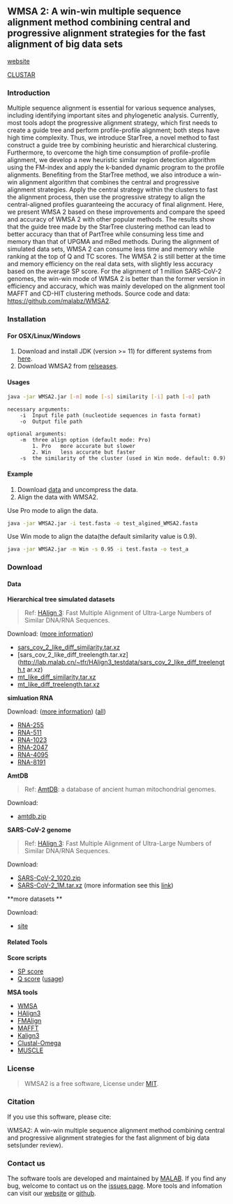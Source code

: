 ## WMSA 2: A win-win multiple sequence alignment method combining central and progressive alignment strategies for the fast alignment of big data sets
[website](http://lab.malab.cn/soft/WMSA2) 

[CLUSTAR](https://github.com/Guuhua/CLUSTAR)

### Introduction

Multiple sequence alignment is essential for various sequence analyses, including identifying important sites and phylogenetic analysis. Currently, most tools adopt the progressive alignment strategy, which first needs to create a guide tree and perform profile-profile alignment; both steps have high time complexity. Thus, we introduce StarTree, a novel method to fast construct a guide tree by combining heuristic and hierarchical clustering. Furthermore, to overcome the high time consumption of profile-profile alignment, we develop a new heuristic similar region detection algorithm using the FM-index and apply the k-banded dynamic program to the profile alignments. Benefiting from the StarTree method, we also introduce a win-win alignment algorithm that combines the central and progressive alignment strategies. Apply the central strategy within the clusters to fast the alignment process, then use the progressive strategy to align the central-aligned profiles guaranteeing the accuracy of final alignment. Here, we present WMSA 2 based on these improvements and compare the speed and accuracy of WMSA 2 with other popular methods. The results show that the guide tree made by the StarTree clustering method can lead to better accuracy than that of PartTree while consuming less time and memory than that of UPGMA and mBed methods. During the alignment of simulated data sets, WMSA 2 can consume less time and memory while ranking at the top of Q and TC scores. The WMSA 2 is still better at the time and memory efficiency on the real data sets, with slightly less accuracy based on the average SP score. For the alignment of 1 million SARS-CoV-2 genomes, the win-win mode of WMSA 2 is better than the former version in efficiency and accuracy, which was mainly developed on the alignment tool MAFFT and CD-HIT clustering methods. Source code and data: https://github.com/malabz/WMSA2.

### Installation

#### For OSX/Linux/Windows

1. Download and install JDK (version >= 11) for different systems from [here](https://www.oracle.com/java/technologies/downloads/#java11).
2. Download WMSA2 from [relseases](https://github.com/malabz/WMSA2/releases).

#### Usages

```bash
java -jar WMSA2.jar [-m] mode [-s] similarity [-i] path [-o] path
```

```
necessary arguments: 
    -i  Input file path (nucleotide sequences in fasta format)
    -o  Output file path

optional arguments: 
    -m  three align option (default mode: Pro)
        1. Pro   more accurate but slower
        2. Win   less accurate but faster
    -s  the similarity of the cluster (used in Win mode. default: 0.9)
```

#### Example

1. Download [data](http://lab.malab.cn/soft/WMSA2/index.html#load) and uncompress the data.
2. Align the data with WMSA2.

Use Pro mode to align the data.

```bash
java -jar WMSA2.jar -i test.fasta -o test_algined_WMSA2.fasta
```

Use Win mode to align the data(the default similarity value is 0.9).

```bash
java -jar WMSA2.jar -m Win -s 0.95 -i test.fasta -o test_a
```

### Download

#### Data

**Hierarchical tree simulated datasets**

> Ref: [HAlign 3](https://doi.org/10.1093/molbev/msac166): Fast Multiple Alignment of Ultra-Large Numbers of Similar DNA/RNA Sequences.

Download: ([more information](https://github.com/malabz/HAlign-3/tree/main/dataset#hierarchical-tree-simulated-datasets))

- [sars_cov_2_like_diff_similarity.tar.xz](http://lab.malab.cn/~tfr/HAlign3_testdata/sars_cov_2_like_diff_similarity.tar.xz) 
- [sars_cov_2_like_diff_treelength.tar.xz](http://lab.malab.cn/~tfr/HAlign3_testdata/sars_cov_2_like_diff_treelength.t ar.xz)  
- [mt_like_diff_similarity.tar.xz](http://lab.malab.cn/~tfr/HAlign3_testdata/mt_like_diff_similarity.tar.xz)  
- [mt_like_diff_treelength.tar.xz](http://lab.malab.cn/~tfr/HAlign3_testdata/mt_like_diff_treelength.tar.xz)

**simluation RNA**

Download: ([more information](https://kim.bio.upenn.edu/software/csd.shtml)) ([all](http://lab.malab.cn/soft/WMSA2/data/RNA-all.zip))
   - [RNA-255](http://lab.malab.cn/soft/WMSA2/data/RNA-255.zip)
   - [RNA-511](http://lab.malab.cn/soft/WMSA2/data/RNA-511.zip)
   - [RNA-1023](http://lab.malab.cn/soft/WMSA2/data/RNA-1023.zip)
   - [RNA-2047](http://lab.malab.cn/soft/WMSA2/data/RNA-2047.zip)
   - [RNA-4095](http://lab.malab.cn/soft/WMSA2/data/RNA-4095.zip)
   - [RNA-8191](http://lab.malab.cn/soft/WMSA2/data/RNA-8191.zip)

**AmtDB**

> Ref: [AmtDB](https://amtdb.org/): a database of ancient human mitochondrial genomes.

Download: 

- [amtdb.zip](http://lab.malab.cn/soft/WMSA2/data/amtdb.zip)

**SARS-CoV-2 genome**

> Ref: [HAlign 3](https://doi.org/10.1093/molbev/msac166): Fast Multiple Alignment of Ultra-Large Numbers of Similar DNA/RNA Sequences.

Download:

- [SARS-CoV-2_1020.zip](http://lab.malab.cn/soft/WMSA2/data/SARS-CoV-2_1020.zip)
- [SARS-CoV-2_1M.tar.xz](http://lab.malab.cn/~tfr/HAlign3_testdata/sars_cov_2_1Mseq.tar.xz) (more information see this [link](https://github.com/malabz/HAlign-3/tree/main/dataset#respiratory-syndrome-coronavirus-2-genomes))

**more datasets **

Download:

- [site](http://lab.malab.cn/~cjt/MSA/datasets.html)

#### Related Tools

**Score scripts**

- [SP score](https://github.com/malabz/MSATOOLS/tree/main/SPscore)
- [Q score](https://www.drive5.com/qscore/) ([usage](http://lab.malab.cn/~cjt/MSA/measure.html))

**MSA tools**

- [WMSA](https://github.com/malabz/WMSA)
- [HAlign3](https://github.com/malabz/HAlign-3/)
- [FMAlign](https://github.com/iliuh/FMAlign)
- [MAFFT](http://mafft.cbrc.jp/alignment/software/)
- [Kalign3](https://github.com/TimoLassmann/kalign)
- [Clustal-Omega](http://www.clustal.org/omega/)
- [MUSCLE](https://drive5.com/muscle/downloads_v3.htm)

### License

> WMSA2 is a free software, License under [MIT](https://github.com/malabz/WMSA2/blob/main/LICENSE).

### Citation

If you use this software, please cite:

WMSA2: A win-win multiple sequence alignment method combining central and progressive alignment strategies for the fast alignment of big data sets(under review).

### Contact us

The software tools are developed and maintained by [MALAB](http://lab.malab.cn/~cjt/MSA). If you find any bug, welcome to contact us on the [issues page](https://github.com/malabz/WMSA2/issues). More tools and infomation can visit our [website](http://lab.malab.cn/~cjt/MSA) or [github](https://github.com/malabz).
